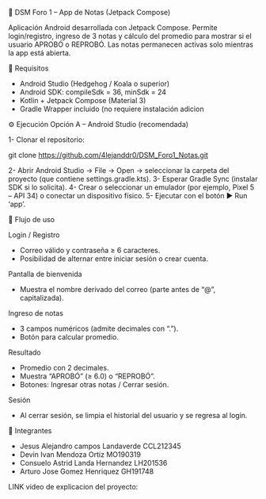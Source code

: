 📝 DSM Foro 1 – App de Notas (Jetpack Compose)

Aplicación Android desarrollada con Jetpack Compose.
Permite login/registro, ingreso de 3 notas y cálculo del promedio para mostrar si el usuario APROBÓ o REPROBÓ.
Las notas permanecen activas solo mientras la app está abierta.

🚀 Requisitos

- Android Studio (Hedgehog / Koala o superior)
- Android SDK: compileSdk = 36, minSdk = 24
- Kotlin + Jetpack Compose (Material 3)
- Gradle Wrapper incluido (no requiere instalación adicion

⚙️ Ejecución
Opción A – Android Studio (recomendada)

1- Clonar el repositorio:

git clone https://github.com/4lejanddr0/DSM_Foro1_Notas.git

2- Abrir Android Studio → File → Open → seleccionar la carpeta del proyecto (que contiene settings.gradle.kts).
3- Esperar Gradle Sync (instalar SDK si lo solicita).
4- Crear o seleccionar un emulador (por ejemplo, Pixel 5 – API 34) o conectar un dispositivo físico.
5- Ejecutar con el botón ▶️ Run ‘app’.

🧩 Flujo de uso

Login / Registro
- Correo válido y contraseña ≥ 6 caracteres.
- Posibilidad de alternar entre iniciar sesión o crear cuenta.

Pantalla de bienvenida
- Muestra el nombre derivado del correo (parte antes de “@”, capitalizada).

Ingreso de notas
- 3 campos numéricos (admite decimales con “.”).
- Botón para calcular promedio.

Resultado
- Promedio con 2 decimales.
- Muestra “APROBÓ” (≥ 6.0) o “REPROBÓ”.
- Botones: Ingresar otras notas / Cerrar sesión.

Sesión
- Al cerrar sesión, se limpia el historial del usuario y se regresa al login.

👥 Integrantes

- Jesus Alejandro campos Landaverde CCL212345
- Devin Ivan Mendoza Ortiz MO190319
- Consuelo Astrid Landa Hernandez LH201536
- Arturo Jose Gomez Henriquez GH191748


LINK video de explicacion del proyecto: 
